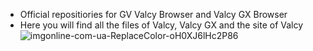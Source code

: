 - Official repositiories for GV Valcy Browser and Valcy GX Browser 
- Here you will find all the files of Valcy, Valcy GX and the site of Valcy
![imgonline-com-ua-ReplaceColor-oH0XJ6lHc2P86](https://user-images.githubusercontent.com/104439336/166997660-8132de03-7459-4032-9bd0-f7bd1363233b.png)
